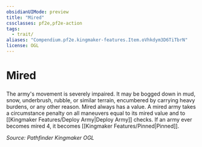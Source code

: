 ```yaml
---
obsidianUIMode: preview
title: "Mired"
cssclasses: pf2e,pf2e-action
tags:
  - trait/
aliases: "Compendium.pf2e.kingmaker-features.Item.oVhkdym3D6TiTbrN"
license: OGL
---
```

# Mired

### 






The army's movement is severely impaired. It may be bogged down in mud, snow, underbrush, rubble, or similar terrain, encumbered by carrying heavy burdens, or any other reason. Mired always has a value. A mired army takes a circumstance penalty on all maneuvers equal to its mired value and to [[Kingmaker Features/Deploy Army|Deploy Army]] checks. If an army ever becomes mired 4, it becomes [[Kingmaker Features/Pinned|Pinned]].

*Source: Pathfinder Kingmaker*
*OGL*